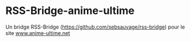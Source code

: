 # RSS-Bridge-anime-ultime

Un bridge RSS-Bridge (https://github.com/sebsauvage/rss-bridge) pour le site www.anime-ultime.net
